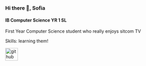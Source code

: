 ### Hi there 👋, Sofia
#### IB Computer Science YR 1 SL
First Year Computer Science student who really enjoys sitcom TV

Skills: learning them!



[<img src='https://cdn.jsdelivr.net/npm/simple-icons@3.0.1/icons/github.svg' alt='github' height='40'>](https://github.com/barresof002)  

